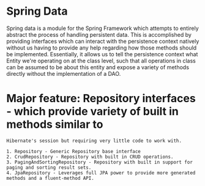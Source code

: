 # Spring Data

Spring data is a module for the Spring Framework which attempts to entirely abstract the process of
handling persistent data.  This is accomplished by providing interfaces which can interact with the
persistence context natively without us having to provide any help regarding how those methods should
be implemented.  Essentially, it allows us to tell the persistence context what Entity we're operating
on at the class level, such that all operations in class can be assumed to be about this entity
and expose a variety of methods directly without the implementation of a DAO.

# Major feature: Repository interfaces - which provide variety of built in methods similar to 
	Hibernate's session but requiring very little code to work with.
	
	1. Repository - Generic Repository base interface
	2. CrudRepository - Repository with built in CRUD operations.
	3. PagingAndSortingRepository - Repository with built in support for paging and sorting result sets.
	4. JpaRepository - Leverages full JPA power to provide more generated methods and a fluent-method API.
	
